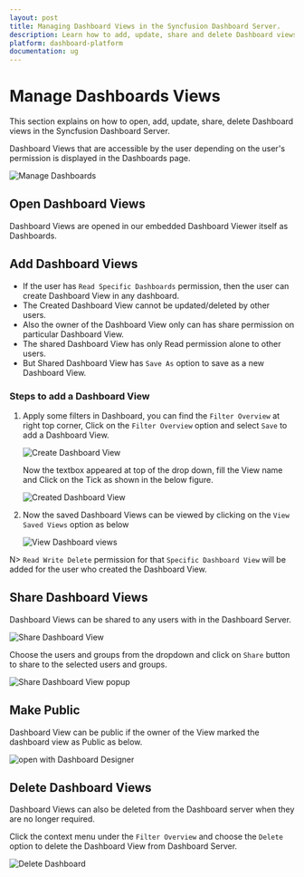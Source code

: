 ```yaml
---
layout: post
title: Managing Dashboard Views in the Syncfusion Dashboard Server.
description: Learn how to add, update, share and delete Dashboard views in the Syncfusion Dashboard Server.
platform: dashboard-platform
documentation: ug
---
```


# Manage Dashboards Views

This section explains on how to open, add, update, share, delete Dashboard views in the Syncfusion Dashboard Server.

Dashboard Views that are accessible by the user depending on the user's permission is displayed in the Dashboards page.

![Manage Dashboards](images/Launch-Dashboard-Views-From-Server.png)

## Open Dashboard Views
Dashboard Views are opened in our embedded Dashboard Viewer itself as Dashboards.
		
## Add Dashboard Views
* If the user has `Read Specific Dashboards` permission, then the user can create Dashboard View in any dashboard.
* The Created Dashboard View cannot be updated/deleted by other users.
* Also the owner of the Dashboard View only can has share permission on particular Dashboard View.
* The shared Dashboard View has only Read permission alone to other users.
* But Shared Dashboard View has `Save As` option to save as a new Dashboard View.

### Steps to add a Dashboard View

1. Apply some filters in Dashboard, you can find the `Filter Overview` at right top corner, Click on the `Filter Overview` option and select `Save` to add a Dashboard View.

    ![Create Dashboard View](images/Add-Dashboard-View.png)

    Now the textbox appeared at top of the drop down, fill the View name and Click on the Tick as shown in the below figure.
    
    ![Created Dashboard View](images/Added-Dashboard-View.png)

2. Now the saved Dashboard Views can be viewed by clicking on the `View Saved Views` option as below
  
   ![View Dashboard views](images/View-Saved-Dashboard-Views.png)

N> `Read Write Delete` permission for that `Specific Dashboard View` will be added for the user who created the Dashboard View.

## Share Dashboard Views
Dashboard Views can be shared to any users with in the Dashboard Server.

![Share Dashboard View](images/Share-Dashboard-view.png)

Choose the users and groups from the dropdown and click on `Share` button to share to the selected users and groups.

![Share Dashboard View popup](images/Shared-Dashboard-View.png)

## Make Public

Dashboard View can be public if the owner of the View marked the dashboard view as Public as below. 

![open with  Dashboard Designer](images/Make-Public-Dashboard-View.png)
		
## Delete Dashboard Views
Dashboard Views can also be deleted from the Dashboard server when they are no longer required.

Click the context menu under the `Filter Overview` and choose the `Delete` option to delete the Dashboard View from Dashboard Server.

![Delete Dashboard](images/Delete-Dashboard-View.png)